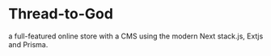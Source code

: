 # Thread-to-God
a full-featured online store with a CMS using the modern Next stack.js, Extjs and Prisma.
